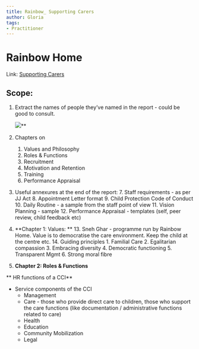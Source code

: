 ```yaml
---
title: Rainbow_ Supporting Carers
author: Gloria
tags: 
- Practitioner
---
```


# **Rainbow Home**

Link: [Supporting Carers](https://issuu.com/rainbowfoundationindia/docs/caring_of_carers) 

##  Scope: 
1. Extract the names of people they’ve named in the report - could be good to consult.

    ![](https://lh3.googleusercontent.com/mC8qR0tSOR-DDVCgn6bnn4nLVmy6y81Te-_j0-ctz2wISjmUHj6aZFEXINBTIMEGYcPpc9NmtfEn64yekgzFg2t-sUxf4tM1PDuy5U_jXtXDCbPUDu-UJF0Q_DrY3nVUz9elTzLS)**


2. Chapters on 
    1. Values and Philosophy
    2. Roles & Functions
    3. Recruitment
    4. Motivation and Retention 
    5. Training 
    6. Performance Appraisal
3. Useful annexures at the end of the report:
    7. Staff requirements - as per JJ Act
    8. Appointment Letter format
    9. Child Protection Code of Conduct
    10. Daily Routine - a sample from the staff point of view 
    11. Vision Planning - sample
    12. Performance Appraisal - templates (self, peer review, child feedback etc)
4. **Chapter 1: Values: **
    13. Sneh Ghar - programme run by Rainbow Home. Value is to democratise the care environment. Keep the child at the centre etc. 
    14. Guiding principles
        1. Familial Care
        2. Egalitarian compassion
        3. Embracing diversity
        4. Democratic functioning 
        5. Transparent Mgmt 
        6. Strong moral fibre
5. **Chapter 2: Roles & Functions**

**  	HR functions of a CCI**



* Service components of the CCI
    * Management 
    * Care -  those who provide direct care to children, those who support the care functions (like documentation / administrative functions related to care)
    * Health
    * Education 
    * Community Mobilization 
    * Legal 